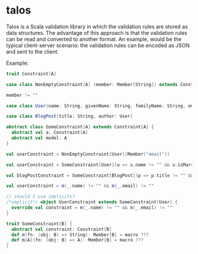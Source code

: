# talos

Talos is a Scala validation library in which the validation rules are stored as data structures. The advantage of this approach is that the validation rules can be read and converted to another format. An example, would be the typical client-server scenario: the validation rules can be encoded as JSON and sent to the client.

Example:

```scala
trait Constraint[A]

case class NonEmptyConstraint[A] (member: Member[String]) extends Constraint[A]

member != ""

case class User(name: String, givenName: String, familyName: String, email: String, isMarried: Boolean)

case class BlogPost(title: String, author: User)

abstract class SomeConstraint[A] extends Constraint[A] {
  abstract val a: Constraint[A]
  abstract val model: A
}

val userConstraint = NonEmptyConstraint[User](Member("email"))

val userConstraint = SomeConstraint[User](u => u.name != "" && u.isMarried && u.email != "")

val blogPostConstraint = SomeConstraint[BlogPost](p => p.title != "" && p.author respects userConstraint)

val userConstraint = m(_.name) != "" && m(_.email) != ""

// should I use implicits?
/*implicit*/ object UserConstraint extends SomeConstraint[User] {
  override val constraint = m(_.name) != "" && m(_.email) != ""
}

trait SomeConstraint[B] {
  abstract val constraint: Constraint[B]
  def m(fn: (obj: B) => String): Member[B] = macro ???
  def m[A](fn: (obj: B) => A): Member[B] = macro ???
}
```
